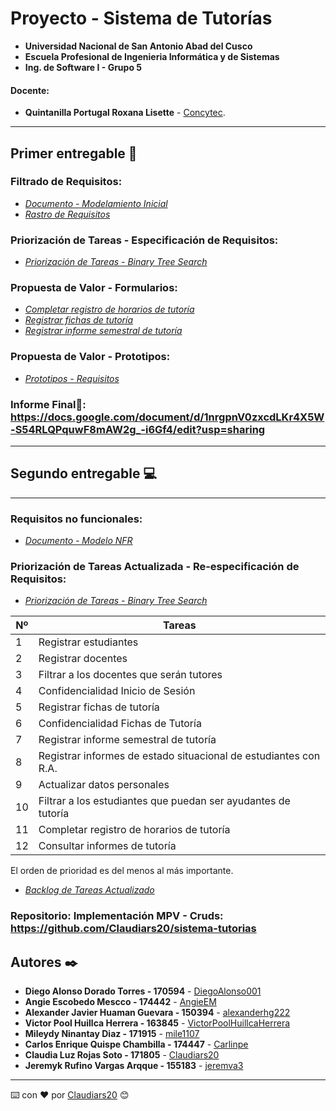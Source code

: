# Proyecto - Sistema de Tutorías
- **Universidad Nacional de San Antonio Abad del Cusco**
- **Escuela Profesional de Ingenieria Informática y de Sistemas**
- **Ing. de Software I - Grupo 5**
#### **Docente**:
- **Quintanilla Portugal Roxana Lisette** - [Concytec](http://directorio.concytec.gob.pe/appDirectorioCTI/VerDatosInvestigador.do?id_investigador=40930).
---
## Primer entregable 🚀
### **Filtrado de Requisitos:**
* _[Documento - Modelamiento Inicial](https://docs.google.com/document/d/1M7q4YCVA49yPXfgI0AR1L0NvSsnzyWdi4P1VAVQk2mc/edit?usp=sharing)_
* _[Rastro de Requisitos](https://docs.google.com/spreadsheets/d/1BYJ_IHNg5_HUUeqMFOn-wjE-nVORuyyRQMmVdjTW3hs/edit?usp=sharing)_

### **Priorización de Tareas - Especificación de Requisitos:**
* _[Priorización de Tareas - Binary Tree Search](https://docs.google.com/document/d/1sjAAbX6A7jTw3fwR660XypjoXVvZXGB6/edit)_

### **Propuesta de Valor - Formularios:**
* _[Completar registro de horarios de tutoría](https://docs.google.com/forms/d/1-eapiA3-fniuFQQg3dk9yAqcf9Xf7Lox_J3vw0EaBK4/viewform?edit_requested=true)_
* _[Registrar fichas de tutoría](https://docs.google.com/forms/d/1kcSa1DAu32zFrMg5ny74mCXKe-j10h5RhPoMjRhjnuQ/viewform?edit_requested=true)_
* _[Registrar informe semestral de tutoría](https://docs.google.com/forms/d/e/1FAIpQLScmX6z6JWO1f-nP2n7xTr8GoYhuIqikCr9gZCk3XxCZmpImUw/viewform?usp=sf_link)_

### **Propuesta de Valor - Prototipos:**
* _[Prototipos - Requisitos](https://sistema-tutorias.netlify.app/)_

### **Informe Final📖: https://docs.google.com/document/d/1nrgpnV0zxcdLKr4X5W-S54RLQPquwF8mAW2g_-i6Gf4/edit?usp=sharing**
---
## Segundo entregable 💻 
---
### **Requisitos no funcionales:**
* _[Documento - Modelo NFR](https://docs.google.com/document/d/1yisMo8IIu_LTsbAekfa319RUSjt9fwXuhwvrn9xQUFI/edit?usp=sharing)_

### **Priorización de Tareas Actualizada - Re-especificación de Requisitos:**
* _[Priorización de Tareas - Binary Tree Search](https://docs.google.com/document/d/1sjAAbX6A7jTw3fwR660XypjoXVvZXGB6/edit)_

| Nº | Tareas |
| ------------- | ------------- |
| 1  | Registrar estudiantes |
| 2 | Registrar docentes |
| 3  | Filtrar a los docentes que serán tutores |
| 4 | Confidencialidad Inicio de Sesión |
| 5  | Registrar fichas de tutoría |
| 6 | Confidencialidad Fichas de Tutoría |
| 7  | Registrar informe semestral de tutoría |
| 8 | Registrar informes de estado situacional de estudiantes con R.A. |
| 9  | Actualizar datos personales |
| 10 | Filtrar a los estudiantes que puedan ser ayudantes de tutoría |
| 11  | Completar registro de horarios de tutoría |
| 12 | Consultar informes de tutoría |

El orden de prioridad es del menos al más importante.
* _[Backlog de Tareas Actualizado](https://trello.com/b/q5yQTPxM/sistema-de-tutorias)_

### **Repositorio: Implementación MPV - Cruds:** https://github.com/Claudiars20/sistema-tutorias

## Autores ✒️
* **Diego Alonso Dorado Torres - 170594** - [DiegoAlonso001](https://github.com/DiegoAlonso001)
* **Angie Escobedo Mescco - 174442** - [AngieEM](https://github.com/AnnieLoli)
* **Alexander Javier Huaman Guevara - 150394** - [alexanderhg222](https://github.com/alexanderhg222)
* **Victor Pool Huillca Herrera - 163845** - [VictorPoolHuillcaHerrera](https://github.com/VictorPoolHuillcaHerrera)
* **Mileydy Ninantay Diaz - 171915** - [mile1107](https://github.com/mile1107)
* **Carlos Enrique Quispe Chambilla - 174447** - [Carlinpe](https://github.com/Carlinpe)
* **Claudia Luz Rojas Soto - 171805** - [Claudiars20](https://github.com/Claudiars20)
* **Jeremyk Rufino Vargas Arqque - 155183** - [jeremva3](https://github.com/jeremva3)
---
⌨️ con ❤️ por [Claudiars20](https://github.com/Claudiars20) 😊
